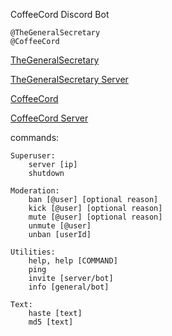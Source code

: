 CoffeeCord Discord Bot
    
    @TheGeneralSecretary
    @CoffeeCord

[TheGeneralSecretary](https://github.com/TheGeneralSecretary)

[TheGeneralSecretary Server](#link)

[CoffeeCord](#link)

[CoffeeCord Server](#link)

commands:

	Superuser:
		server [ip]
		shutdown

	Moderation:
		ban [@user] [optional reason]
		kick [@user] [optional reason]
		mute [@user] [optional reason]
		unmute [@user]
		unban [userId]

    Utilities:
        help, help [COMMAND]
        ping
		invite [server/bot]
		info [general/bot]

	Text:
		haste [text]
		md5 [text]
